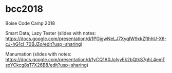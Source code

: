 # bcc2018
Boise Code Camp 2018 

Smart Data, Lazy Tester (slides with notes: https://docs.google.com/presentation/d/1PGjgwNeLJ7XyqIW9xkZfthhU-X6-cJ-hG1cl_70BJZo/edit?usp=sharing)

Manumation (slides with notes: https://docs.google.com/presentation/d/1yCQ1A0JoIyyEk2bQtkS7ghL4emTsxYCkcg8sT7X26B8/edit?usp=sharing)

